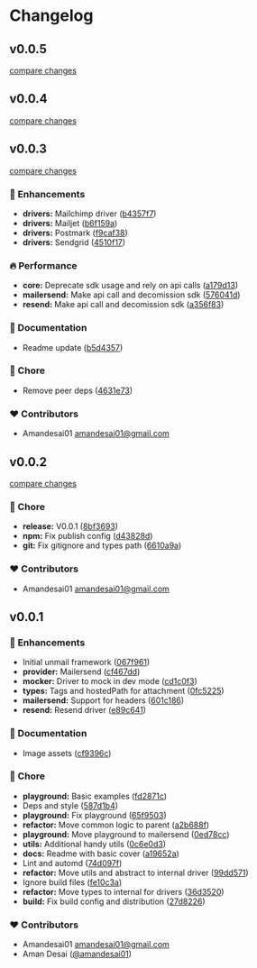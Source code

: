# Changelog


## v0.0.5

[compare changes](https://github.com/unproducts/unmail/compare/v0.0.4...v0.0.5)

## v0.0.4

[compare changes](https://github.com/unproducts/unmail/compare/v0.0.3...v0.0.4)

## v0.0.3

[compare changes](https://github.com/unproducts/unmail/compare/v0.0.2...v0.0.3)

### 🚀 Enhancements

- **drivers:** Mailchimp driver ([b4357f7](https://github.com/unproducts/unmail/commit/b4357f7))
- **drivers:** Mailjet ([b6f159a](https://github.com/unproducts/unmail/commit/b6f159a))
- **drivers:** Postmark ([f9caf38](https://github.com/unproducts/unmail/commit/f9caf38))
- **drivers:** Sendgrid ([4510f17](https://github.com/unproducts/unmail/commit/4510f17))

### 🔥 Performance

- **core:** Deprecate sdk usage and rely on api calls ([a179d13](https://github.com/unproducts/unmail/commit/a179d13))
- **mailersend:** Make api call and decomission sdk ([576041d](https://github.com/unproducts/unmail/commit/576041d))
- **resend:** Make api call and decomission sdk ([a356f83](https://github.com/unproducts/unmail/commit/a356f83))

### 📖 Documentation

- Readme update ([b5d4357](https://github.com/unproducts/unmail/commit/b5d4357))

### 🏡 Chore

- Remove peer deps ([4631e73](https://github.com/unproducts/unmail/commit/4631e73))

### ❤️ Contributors

- Amandesai01 <amandesai01@gmail.com>

## v0.0.2

[compare changes](https://github.com/unproducts/unmail/compare/v0.0.1...v0.0.2)

### 🏡 Chore

- **release:** V0.0.1 ([8bf3693](https://github.com/unproducts/unmail/commit/8bf3693))
- **npm:** Fix publish config ([d43828d](https://github.com/unproducts/unmail/commit/d43828d))
- **git:** Fix gitignore and types path ([6610a9a](https://github.com/unproducts/unmail/commit/6610a9a))

### ❤️ Contributors

- Amandesai01 <amandesai01@gmail.com>

## v0.0.1


### 🚀 Enhancements

- Initial unmail framework ([067f961](https://github.com/unproducts/unmail/commit/067f961))
- **provider:** Mailersend ([cf467dd](https://github.com/unproducts/unmail/commit/cf467dd))
- **mocker:** Driver to mock in dev mode ([cd1c0f3](https://github.com/unproducts/unmail/commit/cd1c0f3))
- **types:** Tags and hostedPath for attachment ([0fc5225](https://github.com/unproducts/unmail/commit/0fc5225))
- **mailersend:** Support for headers ([601c186](https://github.com/unproducts/unmail/commit/601c186))
- **resend:** Resend driver ([e89c641](https://github.com/unproducts/unmail/commit/e89c641))

### 📖 Documentation

- Image assets ([cf9396c](https://github.com/unproducts/unmail/commit/cf9396c))

### 🏡 Chore

- **playground:** Basic examples ([fd2871c](https://github.com/unproducts/unmail/commit/fd2871c))
- Deps and style ([587d1b4](https://github.com/unproducts/unmail/commit/587d1b4))
- **playground:** Fix playground ([65f9503](https://github.com/unproducts/unmail/commit/65f9503))
- **refactor:** Move common logic to parent ([a2b688f](https://github.com/unproducts/unmail/commit/a2b688f))
- **playground:** Move playground to mailersend ([0ed78cc](https://github.com/unproducts/unmail/commit/0ed78cc))
- **utils:** Additional handy utils ([0c6e0d3](https://github.com/unproducts/unmail/commit/0c6e0d3))
- **docs:** Readme with basic cover ([a19652a](https://github.com/unproducts/unmail/commit/a19652a))
- Lint and automd ([74d097f](https://github.com/unproducts/unmail/commit/74d097f))
- **refactor:** Move utils and abstract to internal driver ([99dd571](https://github.com/unproducts/unmail/commit/99dd571))
- Ignore  build files ([fe10c3a](https://github.com/unproducts/unmail/commit/fe10c3a))
- **refactor:** Move types to internal for drivers ([36d3520](https://github.com/unproducts/unmail/commit/36d3520))
- **build:** Fix build config and distribution ([27d8226](https://github.com/unproducts/unmail/commit/27d8226))

### ❤️ Contributors

- Amandesai01 <amandesai01@gmail.com>
- Aman Desai ([@amandesai01](http://github.com/amandesai01))

